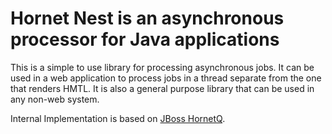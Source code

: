 # Hornet Nest is an asynchronous processor for Java applications

This is a simple to use library for processing asynchronous jobs. It can be used in a web application to process
 jobs in a thread separate from the one that renders HMTL. It is also a general purpose library that can be used in any
 non-web system.

Internal Implementation is based on [JBoss HornetQ](http://hornetq.jboss.org/).